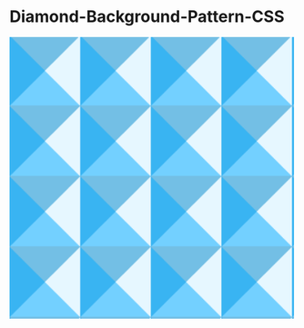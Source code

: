 # Diamond-Background-Pattern-CSS

<img width="500" alt="panda art" src="https://raw.githubusercontent.com/codebyjustin/Diamond-Background-Pattern-CSS/master/Capture.PNG">
